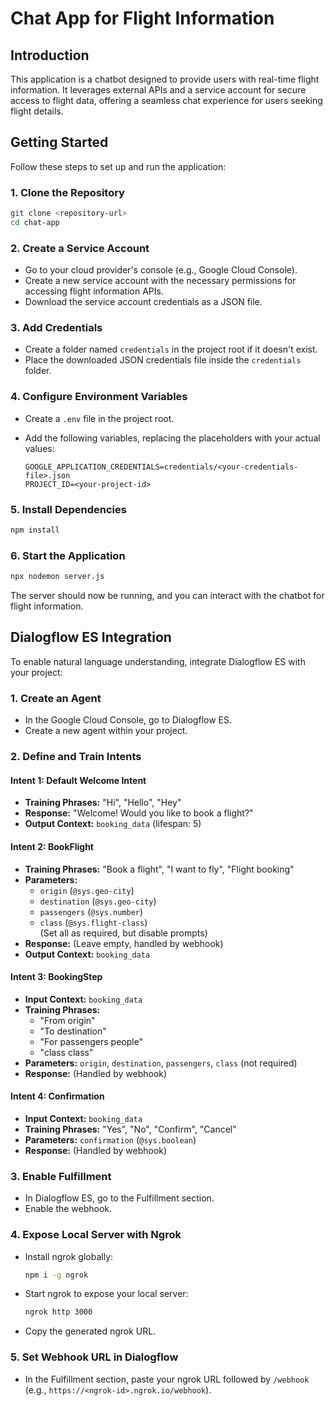 # Chat App for Flight Information

## Introduction

This application is a chatbot designed to provide users with real-time flight information. It leverages external APIs and a service account for secure access to flight data, offering a seamless chat experience for users seeking flight details.

## Getting Started

Follow these steps to set up and run the application:

### 1. Clone the Repository

```bash
git clone <repository-url>
cd chat-app
```

### 2. Create a Service Account

-   Go to your cloud provider's console (e.g., Google Cloud Console).
-   Create a new service account with the necessary permissions for accessing flight information APIs.
-   Download the service account credentials as a JSON file.

### 3. Add Credentials

-   Create a folder named `credentials` in the project root if it doesn't exist.
-   Place the downloaded JSON credentials file inside the `credentials` folder.

### 4. Configure Environment Variables

-   Create a `.env` file in the project root.
-   Add the following variables, replacing the placeholders with your actual values:

    ```
    GOOGLE_APPLICATION_CREDENTIALS=credentials/<your-credentials-file>.json
    PROJECT_ID=<your-project-id>
    ```

### 5. Install Dependencies

```bash
npm install
```

### 6. Start the Application

```bash
npx nodemon server.js
```

The server should now be running, and you can interact with the chatbot for flight information.

## Dialogflow ES Integration

To enable natural language understanding, integrate Dialogflow ES with your project:

### 1. Create an Agent

-   In the Google Cloud Console, go to Dialogflow ES.
-   Create a new agent within your project.

### 2. Define and Train Intents

#### Intent 1: Default Welcome Intent

-   **Training Phrases:** "Hi", "Hello", "Hey"
-   **Response:** "Welcome! Would you like to book a flight?"
-   **Output Context:** `booking_data` (lifespan: 5)

#### Intent 2: BookFlight

-   **Training Phrases:** "Book a flight", "I want to fly", "Flight booking"
-   **Parameters:**
    -   `origin` (`@sys.geo-city`)
    -   `destination` (`@sys.geo-city`)
    -   `passengers` (`@sys.number`)
    -   `class` (`@sys.flight-class`)  
        (Set all as required, but disable prompts)
-   **Response:** (Leave empty, handled by webhook)
-   **Output Context:** `booking_data`

#### Intent 3: BookingStep

-   **Input Context:** `booking_data`
-   **Training Phrases:**
    -   "From origin"
    -   "To destination"
    -   "For passengers people"
    -   "class class"
-   **Parameters:** `origin`, `destination`, `passengers`, `class` (not required)
-   **Response:** (Handled by webhook)

#### Intent 4: Confirmation

-   **Input Context:** `booking_data`
-   **Training Phrases:** "Yes", "No", "Confirm", "Cancel"
-   **Parameters:** `confirmation` (`@sys.boolean`)
-   **Response:** (Handled by webhook)

### 3. Enable Fulfillment

-   In Dialogflow ES, go to the Fulfillment section.
-   Enable the webhook.

### 4. Expose Local Server with Ngrok

-   Install ngrok globally:
    ```bash
    npm i -g ngrok
    ```
-   Start ngrok to expose your local server:
    ```bash
    ngrok http 3000
    ```
-   Copy the generated ngrok URL.

### 5. Set Webhook URL in Dialogflow

-   In the Fulfillment section, paste your ngrok URL followed by `/webhook` (e.g., `https://<ngrok-id>.ngrok.io/webhook`).
